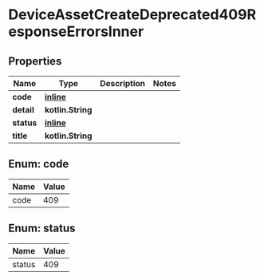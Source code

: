 
# DeviceAssetCreateDeprecated409ResponseErrorsInner

## Properties
| Name | Type | Description | Notes |
| ------------ | ------------- | ------------- | ------------- |
| **code** | [**inline**](#Code) |  |  |
| **detail** | **kotlin.String** |  |  |
| **status** | [**inline**](#Status) |  |  |
| **title** | **kotlin.String** |  |  |


<a id="Code"></a>
## Enum: code
| Name | Value |
| ---- | ----- |
| code | 409 |


<a id="Status"></a>
## Enum: status
| Name | Value |
| ---- | ----- |
| status | 409 |



